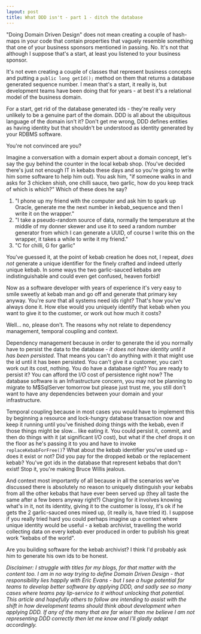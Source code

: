 ```yaml
---
layout: post
title: What DDD isn't - part 1 - ditch the database
---
```

"Doing Domain Driven Design" does not mean creating a couple of hash-maps in your code that contain properties that vaguely resemble something that one of your business sponsors mentioned in passing. No. It's not that although I suppose that's a start, at least you listened to your business sponsor.

It's not even creating a couple of classes that represent business concepts and putting a `public long getId();` method on them that returns a database generated sequence number. I mean that's a start, it really is, but development teams have been doing that for years - at best it's a relational model of the business domain.

For a start, get rid of the database generated ids - they're really very unlikely to be a genuine part of the domain. DDD is all about the ubiquitous language of the domain isn't it? Don't get me wrong, DDD defines entities as having identity but that shouldn't be understood as identity generated by your RDBMS software.

You're not convinced are you?

Imagine a conversation with a domain expert about a domain concept, let's say the guy behind the counter in the local kebab shop. (You've decided there's just not enough IT in kebabs these days and so you're going to write him some software to help him out). You ask him, "if someone walks in and asks for 3 chicken shish, one chilli sauce, two garlic, how do you keep track of which is which?" Which of these does he say?

1. "I phone up my friend with the computer and ask him to spark up Oracle, generate me the next number in kebab_sequence and then I write it on the wrapper."
1. "I take a pseudo-random source of data, normally the temperature at the middle of my donner skewer and use it to seed a random number generator from which I can generate a UUID, of course I write this on the wrapper, it takes a while to write it my friend."
1. "C for chilli, G for garlic"

You've guessed it, at the point of kebab creation he does not, I repeat, *does not* generate a unique identifier for the finely crafted and indeed utterly unique kebab. In some ways the two garlic-sauced kebabs are indistinguishable and could even get confused, heaven forbid!

Now as a software developer with years of experience it's very easy to smile sweetly at kebab man and go off and generate that primary key anyway. You're *sure* that all systems need ids right? That's how you've always done it. How else would you uniquely identify that kebab when you want to give it to the customer, or work out how much it costs?

Well... no, please don't. The reasons why not relate to dependency management, temporal coupling and context.

Dependency management because in order to generate the id you normally have to persist the data to the database - *it does not have identity until it has been persisted*. That means you can't do anything with it that might use the id until it has been persisted. You can't give it a customer, you can't work out its cost, nothing. You do have a database right? You are ready to persist it? You can afford the I/O cost of persistence right now? The database software is an Infrastructure concern, you may not be planning to migrate to M$SqlServer tomorrow but please just trust me, you still don't want to have any dependencies between your domain and your infrastructure.

Temporal coupling because in most cases you would have to implement this by beginning a resource and lock-hungry database transaction now and keep it running until you've finished doing things with the kebab, even if those things might be slow... like eating it. You could persist it, commit, and then do things with it (at significant I/O cost), but what if the chef drops it on the floor as he's passing it to you and have to invoke `replaceKebabForFree()`? What about the kebab identifier you've used up - does it exist or not? Did you pay for the dropped kebab or the replacement kebab? You've got ids in the database that represent kebabs that don't exist! Stop it, you're making Bruce Willis jealous.

And context most importantly of all because in all the scenarios we've discussed there is absolutely no reason to uniquely distinguish your kebabs from all the other kebabs that have ever been served up (they all taste the same after a few beers anyway right?) Charging for it involves knowing what's in it, not its identity, giving it to the customer is lossy, it's ok if he gets the 2 garlic-sauced ones mixed up, (it really is, have tried it). I suppose if you really tried hard you could perhaps imagine up a context where unique identity would be useful - a kebab archivist, travelling the world collecting data on every kebab ever produced in order to publish his great work "kebabs of the world".

Are you building software for the kebab archivist? I think I'd probably ask him to generate his own ids to be honest.

*Disclaimer: I struggle with titles for my blogs, for that matter with the content too. I am in no way trying to define Domain Driven Design - that responsibility lies happily with Eric Evans - but I see a huge potential for teams to develop better software by applying DDD, and sadly see so many cases where teams pay lip-service to it without unlocking that potential. This article and hopefully others to follow are intending to assist with the shift in how development teams should think about development when applying DDD. If any of the many that are far wiser than me believe I am not representing DDD correctly then let me know and I'll gladly adapt accordingly.*
